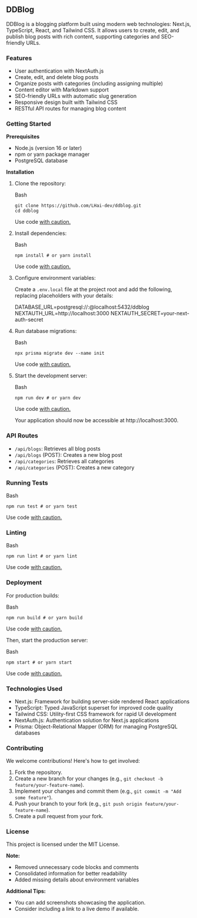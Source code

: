 DDBlog
------

DDBlog is a blogging platform built using modern web technologies: Next.js, TypeScript, React, and Tailwind CSS. It allows users to create, edit, and publish blog posts with rich content, supporting categories and SEO-friendly URLs.

### Features

*   User authentication with NextAuth.js
*   Create, edit, and delete blog posts
*   Organize posts with categories (including assigning multiple)
*   Content editor with Markdown support
*   SEO-friendly URLs with automatic slug generation
*   Responsive design built with Tailwind CSS
*   RESTful API routes for managing blog content

### Getting Started

**Prerequisites**

*   Node.js (version 16 or later)
*   npm or yarn package manager
*   PostgreSQL database

**Installation**

1.  Clone the repository:
    
    Bash
    
        git clone https://github.com/LHai-dev/ddblog.git
        cd ddblog
        
    
    Use code [with caution.](/faq#coding)
    
2.  Install dependencies:
    
    Bash
    
        npm install # or yarn install
        
    
    Use code [with caution.](/faq#coding)
    
3.  Configure environment variables:
    
    Create a `.env.local` file at the project root and add the following, replacing placeholders with your details:
    
    DATABASE_URL=postgresql://<username>:<password>@localhost:5432/ddblog
        NEXTAUTH_URL=http://localhost:3000
        NEXTAUTH_SECRET=your-next-auth-secret
    
4.  Run database migrations:
    
    Bash
    
        npx prisma migrate dev --name init
        
    
    Use code [with caution.](/faq#coding)
    
5.  Start the development server:
    
    Bash
    
        npm run dev # or yarn dev
        
    
    Use code [with caution.](/faq#coding)
    
    Your application should now be accessible at http://localhost:3000.
    

### API Routes

*   `/api/blogs`: Retrieves all blog posts
*   `/api/blogs` (POST): Creates a new blog post
*   `/api/categories`: Retrieves all categories
*   `/api/categories` (POST): Creates a new category

### Running Tests

Bash

    npm run test # or yarn test
    

Use code [with caution.](/faq#coding)

### Linting

Bash

    npm run lint # or yarn lint
    

Use code [with caution.](/faq#coding)

### Deployment

For production builds:

Bash

    npm run build # or yarn build
    

Use code [with caution.](/faq#coding)

Then, start the production server:

Bash

    npm start # or yarn start
    

Use code [with caution.](/faq#coding)

### Technologies Used

*   Next.js: Framework for building server-side rendered React applications
*   TypeScript: Typed JavaScript superset for improved code quality
*   Tailwind CSS: Utility-first CSS framework for rapid UI development
*   NextAuth.js: Authentication solution for Next.js applications
*   Prisma: Object-Relational Mapper (ORM) for managing PostgreSQL databases

### Contributing

We welcome contributions! Here's how to get involved:

1.  Fork the repository.
2.  Create a new branch for your changes (e.g., `git checkout -b feature/your-feature-name`).
3.  Implement your changes and commit them (e.g., `git commit -m "Add some feature"`).
4.  Push your branch to your fork (e.g., `git push origin feature/your-feature-name`).
5.  Create a pull request from your fork.

### License

This project is licensed under the MIT License.

**Note:**

*   Removed unnecessary code blocks and comments
*   Consolidated information for better readability
*   Added missing details about environment variables

**Additional Tips:**

*   You can add screenshots showcasing the application.
*   Consider including a link to a live demo if available.
